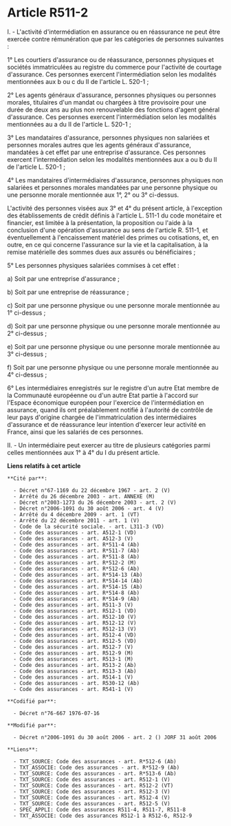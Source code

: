 # Article R511-2

I. - L'activité d'intermédiation en assurance ou en réassurance ne peut être exercée contre rémunération que par les
catégories de personnes suivantes :

1° Les courtiers d'assurance ou de réassurance, personnes physiques et sociétés immatriculées au registre du commerce pour
l'activité de courtage d'assurance. Ces personnes exercent l'intermédiation selon les modalités mentionnées aux b ou c du II
de l'article L. 520-1 ;

2° Les agents généraux d'assurance, personnes physiques ou personnes morales, titulaires d'un mandat ou chargées à titre
provisoire pour une durée de deux ans au plus non renouvelable des fonctions d'agent général d'assurance. Ces personnes
exercent l'intermédiation selon les modalités mentionnées au a du II de l'article L. 520-1 ;

3° Les mandataires d'assurance, personnes physiques non salariées et personnes morales autres que les agents généraux
d'assurance, mandatées à cet effet par une entreprise d'assurance. Ces personnes exercent l'intermédiation selon les
modalités mentionnées aux a ou b du II de l'article L. 520-1 ;

4° Les mandataires d'intermédiaires d'assurance, personnes physiques non salariées et personnes morales mandatées par une
personne physique ou une personne morale mentionnée aux 1°, 2° ou 3° ci-dessus.

L'activité des personnes visées aux 3° et 4° du présent article, à l'exception des établissements de crédit définis à
l'article L. 511-1 du code monétaire et financier, est limitée à la présentation, la proposition ou l'aide à la conclusion
d'une opération d'assurance au sens de l'article R. 511-1, et éventuellement à l'encaissement matériel des primes ou
cotisations, et, en outre, en ce qui concerne l'assurance sur la vie et la capitalisation, à la remise matérielle des sommes
dues aux assurés ou bénéficiaires ;

5° Les personnes physiques salariées commises à cet effet :

a) Soit par une entreprise d'assurance ;

b) Soit par une entreprise de réassurance ;

c) Soit par une personne physique ou une personne morale mentionnée au 1° ci-dessus ;

d) Soit par une personne physique ou une personne morale mentionnée au 2° ci-dessus ;

e) Soit par une personne physique ou une personne morale mentionnée au 3° ci-dessus ;

f) Soit par une personne physique ou une personne morale mentionnée au 4° ci-dessus ;

6° Les intermédiaires enregistrés sur le registre d'un autre Etat membre de la Communauté européenne ou d'un autre Etat
partie à l'accord sur l'Espace économique européen pour l'exercice de l'intermédiation en assurance, quand ils ont
préalablement notifié à l'autorité de contrôle de leur pays d'origine chargée de l'immatriculation des intermédiaires
d'assurance et de réassurance leur intention d'exercer leur activité en France, ainsi que les salariés de ces personnes.

II. - Un intermédiaire peut exercer au titre de plusieurs catégories parmi celles mentionnées aux 1° à 4° du I du présent
article.

**Liens relatifs à cet article**

	**Cité par**:

	  - Décret n°67-1169 du 22 décembre 1967 - art. 2 (V)
	  - Arrêté du 26 décembre 2003 - art. ANNEXE (M)
	  - Décret n°2003-1273 du 26 décembre 2003 - art. 2 (V)
	  - Décret n°2006-1091 du 30 août 2006 - art. 4 (V)
	  - Arrêté du 4 décembre 2009 - art. 1 (VT)
	  - Arrêté du 22 décembre 2011 - art. 1 (V)
	  - Code de la sécurité sociale. - art. L311-3 (VD)
	  - Code des assurances - art. A512-1 (VD)
	  - Code des assurances - art. A512-3 (V)
	  - Code des assurances - art. R*511-4 (Ab)
	  - Code des assurances - art. R*511-7 (Ab)
	  - Code des assurances - art. R*511-8 (Ab)
	  - Code des assurances - art. R*512-2 (M)
	  - Code des assurances - art. R*512-6 (Ab)
	  - Code des assurances - art. R*514-13 (Ab)
	  - Code des assurances - art. R*514-14 (Ab)
	  - Code des assurances - art. R*514-15 (Ab)
	  - Code des assurances - art. R*514-8 (Ab)
	  - Code des assurances - art. R*514-9 (Ab)
	  - Code des assurances - art. R511-3 (V)
	  - Code des assurances - art. R512-1 (VD)
	  - Code des assurances - art. R512-10 (V)
	  - Code des assurances - art. R512-12 (V)
	  - Code des assurances - art. R512-13 (V)
	  - Code des assurances - art. R512-4 (VD)
	  - Code des assurances - art. R512-5 (VD)
	  - Code des assurances - art. R512-7 (V)
	  - Code des assurances - art. R512-9 (M)
	  - Code des assurances - art. R513-1 (M)
	  - Code des assurances - art. R513-2 (Ab)
	  - Code des assurances - art. R513-3 (Ab)
	  - Code des assurances - art. R514-1 (V)
	  - Code des assurances - art. R530-12 (Ab)
	  - Code des assurances - art. R541-1 (V)

	**Codifié par**:

	  - Décret n°76-667 1976-07-16

	**Modifié par**:

	  - Décret n°2006-1091 du 30 août 2006 - art. 2 () JORF 31 août 2006

	**Liens**:

	  - TXT_SOURCE: Code des assurances - art. R*512-6 (Ab)
	  - TXT_ASSOCIE: Code des assurances - art. R*512-9 (Ab)
	  - TXT_SOURCE: Code des assurances - art. R*513-6 (Ab)
	  - TXT_SOURCE: Code des assurances - art. R512-1 (V)
	  - TXT_SOURCE: Code des assurances - art. R512-2 (VT)
	  - TXT_SOURCE: Code des assurances - art. R512-3 (V)
	  - TXT_SOURCE: Code des assurances - art. R512-4 (V)
	  - TXT_SOURCE: Code des assurances - art. R512-5 (V)
	  - SPEC_APPLI: Code des assurances R511-4, R511-7, R511-8
	  - TXT_ASSOCIE: Code des assurances R512-1 à R512-6, R512-9
